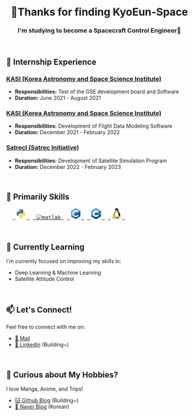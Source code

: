 <h1 align="center">🎉Thanks for finding KyoEun-Space</h1>
<h3 align="center">I'm studying to become a Spacecraft Control Engineer🌠</h3>
<br>

## 💫 Internship Experience

### [KASI (Korea Astronomy and Space Science Institute)](https://www.kasi.re.kr/eng/index)
- **Responsibilities:** Test of the GSE development board and Software
- **Duration:** June 2021 - August 2021

 ### [KASI (Korea Astronomy and Space Science Institute)](https://www.kasi.re.kr/eng/index)
- **Responsibilities:** Development of Flight Data Modeling Software
- **Duration:** December 2021 - February 2022

 ### [SatrecI (Satrec Initiative)](https://www.satreci.com/)
- **Responsibilities:** Development of Satellite Simulation Program
- **Duration:** December 2022 - February 2023

<br>

## 🚀 Primarily Skills
<pre>
  <a href="https://www.python.org" target="_blank" rel="noreferrer"> <img src="https://raw.githubusercontent.com/devicons/devicon/master/icons/python/python-original.svg" alt="python" width="30" height="30"/> </a> <a href="https://www.mathworks.com/" target="_blank" rel="noreferrer"> <img src="https://upload.wikimedia.org/wikipedia/commons/2/21/Matlab_Logo.png" alt="matlab" width="30" height="30"/> </a> <a href="https://www.cprogramming.com/" target="_blank" rel="noreferrer"> <img src="https://raw.githubusercontent.com/devicons/devicon/master/icons/c/c-original.svg" alt="c" width="30" height="30"/> </a> <a href="https://www.w3schools.com/cpp/" target="_blank" rel="noreferrer"> <img src="https://raw.githubusercontent.com/devicons/devicon/master/icons/cplusplus/cplusplus-original.svg" alt="cplusplus" width="30" height="30"/> </a> <a href="https://www.linux.org/" target="_blank" rel="noreferrer"> <img src="https://raw.githubusercontent.com/devicons/devicon/master/icons/linux/linux-original.svg" alt="linux" width="30" height="30"/> </a>
</pre>

<br>

## 🌱 Currently Learning

I'm currently focused on improving my skills in:

- Deep Learning & Machine Learning
- Satellite Attitude Control

<br>

## 📫 Let's Connect!

Feel free to connect with me on:
- [💌 Mail](seize365days@gmail.com)
- [🙌 LinkedIn](https://www.linkedin.com/in/kyoeun-kim-0ab2ba29b/) (Building~)

<br>

## 🍅 Curious about My Hobbies?

I love Manga, Anime, and Trips!
- [😽 Github Blog](https://fancy-tomato.github.io/) (Building~)
- [🍏 Naver Blog](https://blog.naver.com/lililililillillil) (Korean)
